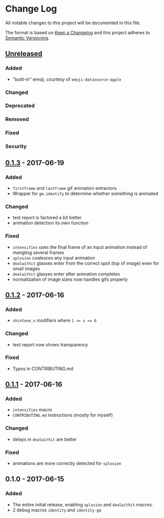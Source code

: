 # Change Log
All notable changes to this project will be documented in this file.

The format is based on [Keep a Changelog](http://keepachangelog.com/)
and this project adheres to [Semantic Versioning](http://semver.org/).

## [Unreleased]
### Added
- "built-in" emoji, courtesy of `emoji-datasource-apple`

### Changed

### Deprecated

### Removed

### Fixed

### Security


## [0.1.3] - 2017-06-19
### Added
- `firstframe` and `lastframe` gif animation extractors
- Wrapper for `gm.identify` to determine whether something is animated

### Changed
- test report is factored a bit better
- animation detection its own function

### Fixed
- `intensifies` uses the final frame of an input animation instead of mangling several frames
- `splosion` coalesces any input animation
- `dealwithit` glasses enter from the correct spot (top of image) even for small images
- `dealwithit` glasses enter after animation completes
- normalization of image sizes now handles gifs properly


## [0.1.2] - 2017-06-16
### Added
- `skintone_x` modifiers where `1 <= x <= 6`

### Changed
- test report now shows transparency

### Fixed
- Typos in CONTRIBUTING.md


## [0.1.1] - 2017-06-16
### Added
- `intensifies` macro
- `CONTRIBUTING.md` instructions (mostly for myself)

### Changed
- delays in `dealwithit` are better

### Fixed
- animations are more correctly detected for `splosion`

## 0.1.0 - 2017-06-15
### Added
- The entire initial release, enabling `splosion` and `dealwithit` macros.
- 2 debug macros `identity` and `identity-gm`

[Unreleased]: https://github.com/ifreecarve/macramoji/compare/v0.1.3...HEAD
[0.1.3]: https://github.com/ifreecarve/macramoji/compare/v0.1.2...v0.1.3
[0.1.2]: https://github.com/ifreecarve/macramoji/compare/v0.1.1...v0.1.2
[0.1.1]: https://github.com/ifreecarve/macramoji/compare/v0.1.0...v0.1.1
